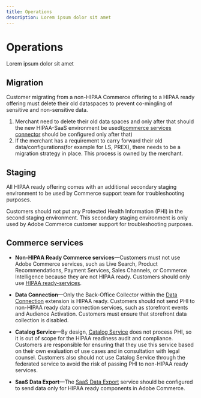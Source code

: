 ```yaml
---
title: Operations
description: Lorem ipsum dolor sit amet
---
```


# Operations

Lorem ipsum dolor sit amet

## Migration

Customer migrating from a non-HIPAA Commerce offering to a HIPAA ready offering must delete their old dataspaces to prevent co-mingling of sensitive and non-sensitive data.

1. Merchant need to delete their old data spaces and only after that should the new HIPAA-SaaS environment be used([commerce services connector](https://experienceleague.adobe.com/en/docs/commerce-merchant-services/user-guides/integration-services/saas) should be configured only after that)
1. If the merchant has a requirement to carry forward their old data/configurations(for example for LS, PREX), there needs to be a migration strategy in place. This process is owned by the merchant.

## Staging

All HIPAA ready offering comes with an additional secondary staging environment to be used by Commerce support team for troubleshooting purposes.  

Customers should not put any Protected Health Information (PHI) in the second staging environment. This secondary staging environment is only used by  Adobe Commerce customer support for troubleshooting purposes.

## Commerce services

- **Non-HIPAA Ready Commerce services**—Customers must not use Adobe Commerce services, such as Live Search, Product Recommendations, Payment Services, Sales Channels, or Commerce Intelligence because they are not HIPAA ready. Customers should only use [HIPAA ready-services](overview.md).

- **Data Connection**—Only the Back-Office Collector within the [Data Connection](https://experienceleague.adobe.com/en/docs/commerce-merchant-services/data-connection/overview) extension is HIPAA ready. Customers should not send PHI to non-HIPAA ready data connection services, such as storefront events and Audience Activation. Customers must ensure that storefront data collection is disabled.

- **Catalog Service**—By design, [Catalog Service](https://experienceleague.adobe.com/en/docs/commerce-merchant-services/catalog-service/overview) does not process PHI, so it is out of scope for the HIPAA readiness audit and compliance. Customers are responsible for ensuring that they use this service based on their own evaluation of use cases and in consultation with legal counsel. Customers also should not use Catalog Service through the federated service to avoid the risk of passing PHI to non-HIPAA ready services.

- **SaaS Data Export**—The [SaaS Data Export](https://experienceleague.adobe.com/en/docs/commerce-merchant-services/saas-data-export/overview) service should be configured to send data only for HIPAA ready components in Adobe Commerce.
